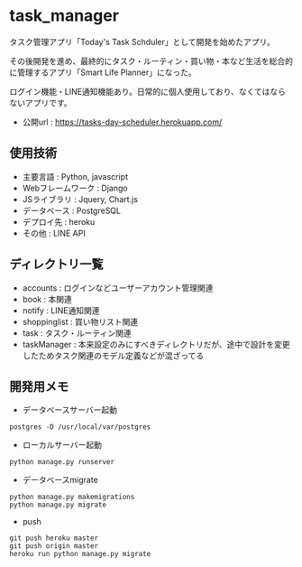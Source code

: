 # task_manager
タスク管理アプリ「Today's Task Schduler」として開発を始めたアプリ。

その後開発を進め、最終的にタスク・ルーティン・買い物・本など生活を総合的に管理するアプリ「Smart Life Planner」になった。

ログイン機能・LINE通知機能あり。日常的に個人使用しており、なくてはならないアプリです。

- 公開url : https://tasks-day-scheduler.herokuapp.com/

## 使用技術
- 主要言語 : Python, javascript
- Webフレームワーク : Django
- JSライブラリ : Jquery, Chart.js
- データベース : PostgreSQL
- デプロイ先 : heroku
- その他 : LINE API

## ディレクトリ一覧
- accounts : ログインなどユーザーアカウント管理関連
- book : 本関連
- notify : LINE通知関連
- shoppinglist : 買い物リスト関連
- task : タスク・ルーティン関連
- taskManager : 本来設定のみにすべきディレクトリだが、途中で設計を変更したためタスク関連のモデル定義などが混ざってる

## 開発用メモ
- データベースサーバー起動
```
postgres -D /usr/local/var/postgres
```
- ローカルサーバー起動
```
python manage.py runserver
```
- データベースmigrate
```
python manage.py makemigrations
python manage.py migrate
```
- push
```
git push heroku master
git push origin master
heroku run python manage.py migrate
```

